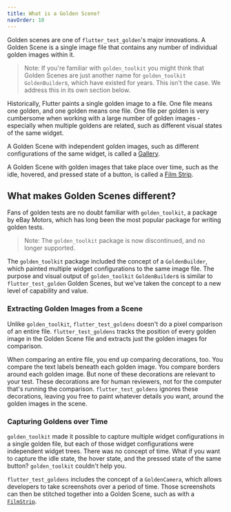 ```yaml
---
title: What is a Golden Scene?
navOrder: 10
---
```

Golden scenes are one of `flutter_test_golden`'s major innovations. A Golden Scene
is a single image file that contains any number of individual golden images within it.

> Note: If you're familiar with `golden_toolkit` you might think that Golden Scenes are just
> another name for `golden_toolkit` `GoldenBuilder`s, which have existed for years. This isn't the
> case. We address this in its own section below.

Historically, Flutter paints a single golden image to a file. One file means one golden,
and one golden means one file. One file per golden is very cumbersome when working with
a large number of golden images - especially when multiple goldens are related, such as
different visual states of the same widget.

A Golden Scene with independent golden images, such as different configurations of the same
widget, is called a [Gallery](/golden-scenes/gallery).

A Golden Scene with golden images that take place over time, such as the idle, hovered, and
pressed state of a button, is called a [Film Strip](/golden-scenes/filmstrip).

## What makes Golden Scenes different?
Fans of golden tests are no doubt familiar with `golden_toolkit`, a package by eBay Motors,
which has long been the most popular package for writing golden tests. 

> Note: The `golden_toolkit` package is now discontinued, and no longer supported.

The `golden_toolkit` package included the concept of a `GoldenBuilder`, which painted multiple
widget configurations to the same image file. The purpose and visual output of `golden_toolkit`
`GoldenBuilder`s is similar to `flutter_test_golden` Golden Scenes, but we've taken the concept to
a new level of capability and value.

### Extracting Golden Images from a Scene
Unlike `golden_toolkit`, `flutter_test_goldens` doesn't do a pixel comparison of an entire file.
`flutter_test_goldens` tracks the position of every golden image in the Golden Scene file and
extracts just the golden images for comparison.

When comparing an entire file, you end up comparing decorations, too. You compare the text labels
beneath each golden image. You compare borders around each golden image. But none of these decorations
are relevant to your test. These decorations are for human reviewers, not for the computer that's
running the comparison. `flutter_test_goldens` ignores these decorations, leaving you free to
paint whatever details you want, around the golden images in the scene.

### Capturing Goldens over Time
`golden_toolkit` made it possible to capture multiple widget configurations in a single golden file,
but each of those widget configurations were independent widget trees. There was no concept of time.
What if you want to capture the idle state, the hover state, and the pressed state of the same button?
`golden_toolkit` couldn't help you.

`flutter_test_goldens` includes the concept of a `GoldenCamera`, which allows developers to take screenshots
over a period of time. Those screenshots can then be stitched together into a Golden Scene, such as
with a [`FilmStrip`](/golden-scenes/filmstrip).
